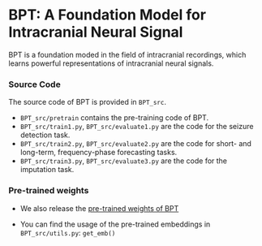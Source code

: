 # BPT: A Foundation Model for Intracranial Neural Signal
BPT is a foundation moded in the field of intracranial recordings, which learns powerful representations of intracranial neural signals.

### Source Code

The source code of BPT is provided in `BPT_src`.

* `BPT_src/pretrain` contains the pre-training code of BPT.
* `BPT_src/train1.py`, `BPT_src/evaluate1.py` are the code for the seizure detection task.
* `BPT_src/train2.py`, `BPT_src/evaluate2.py` are the code for short- and long-term, frequency-phase forecasting tasks.
* `BPT_src/train3.py`, `BPT_src/evaluate3.py` are the code for the imputation task.

### Pre-trained weights

* We also release the [pre-trained weights of BPT](https://drive.google.com/file/d/1QzxTNBvgcJBRxa8W2mNq2Tj967GtlDLF/view?usp=sharing ) 

* You can find the usage of the pre-trained embeddings in  `BPT_src/utils.py`: `get_emb()`


